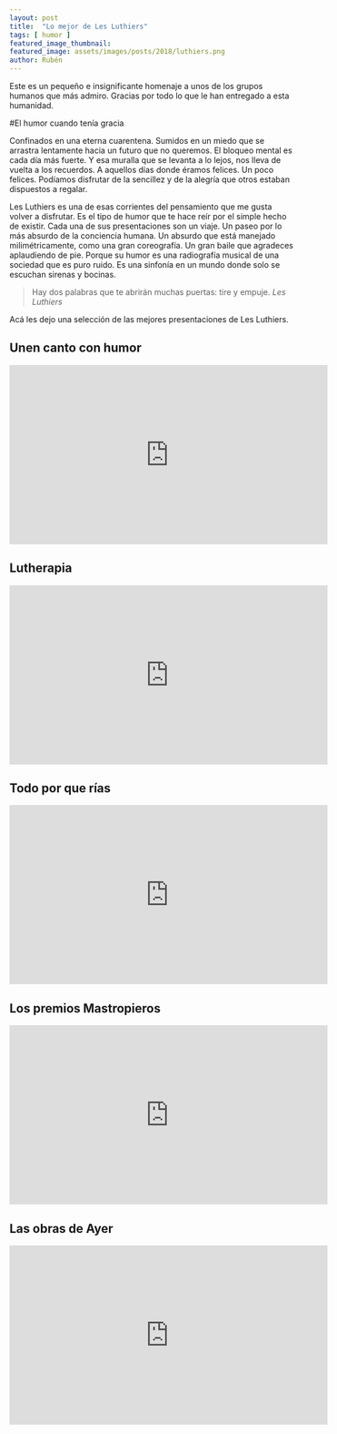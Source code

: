 ```yaml
---
layout: post
title:  "Lo mejor de Les Luthiers"
tags: [ humor ]
featured_image_thumbnail:
featured_image: assets/images/posts/2018/luthiers.png
author: Rubén
---
```


Este es un pequeño e insignificante homenaje a unos de los grupos humanos que más admiro. Gracias por todo lo que le han entregado a esta humanidad.

#El humor cuando tenía gracia

Confinados en una eterna cuarentena. Sumidos en un miedo que se arrastra lentamente hacia un futuro que no queremos. El bloqueo mental es cada día más fuerte. Y esa muralla que se levanta a lo lejos, nos lleva de vuelta a los recuerdos. A aquellos días donde éramos felices. Un poco felices. Podíamos disfrutar de la sencillez y de la alegría que otros estaban dispuestos a regalar.

Les Luthiers es una de esas corrientes del pensamiento que me gusta volver a disfrutar. Es el tipo de humor que te hace reír por el simple hecho de existir. Cada una de sus presentaciones son un viaje. Un paseo por lo más absurdo de la conciencia humana. Un absurdo que está manejado milimétricamente, como una gran coreografía. Un gran baile que agradeces aplaudiendo de pie. Porque su humor es una radiografía musical de una sociedad que es puro ruido. Es una sinfonía en un mundo donde solo se escuchan sirenas y bocinas.

>Hay dos palabras que te abrirán muchas puertas: tire y empuje. <cite>Les Luthiers</cite>


Acá les dejo una selección de las mejores presentaciones de Les Luthiers.

## Unen canto con humor

<iframe width="560" height="315" src="https://www.youtube.com/embed/jYo4UegPb9U" frameborder="0" allow="accelerometer; autoplay; encrypted-media; gyroscope; picture-in-picture" allowfullscreen></iframe>

## Lutherapia

<iframe width="560" height="315" src="https://www.youtube.com/embed/je98bBAKvUI" frameborder="0" allow="accelerometer; autoplay; encrypted-media; gyroscope; picture-in-picture" allowfullscreen></iframe>

## Todo por que rías

<iframe width="560" height="315" src="https://www.youtube.com/embed/dShMxlUU66o" frameborder="0" allow="accelerometer; autoplay; encrypted-media; gyroscope; picture-in-picture" allowfullscreen></iframe>

## Los premios Mastropieros

<iframe width="560" height="315" src="https://www.youtube.com/embed/r6npSO9znBE" frameborder="0" allow="accelerometer; autoplay; encrypted-media; gyroscope; picture-in-picture" allowfullscreen></iframe>

## Las obras de Ayer

<iframe width="560" height="315" src="https://www.youtube.com/embed/KMvsC_eQx4E" frameborder="0" allow="accelerometer; autoplay; encrypted-media; gyroscope; picture-in-picture" allowfullscreen></iframe>
